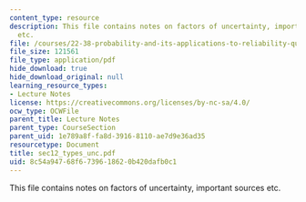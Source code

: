 ```yaml
---
content_type: resource
description: This file contains notes on factors of uncertainty, important sources
  etc.
file: /courses/22-38-probability-and-its-applications-to-reliability-quality-control-and-risk-assessment-fall-2005/8c54a94768f6739618620b420dafb0c1_sec12_types_unc.pdf
file_size: 121561
file_type: application/pdf
hide_download: true
hide_download_original: null
learning_resource_types:
- Lecture Notes
license: https://creativecommons.org/licenses/by-nc-sa/4.0/
ocw_type: OCWFile
parent_title: Lecture Notes
parent_type: CourseSection
parent_uid: 1e789a8f-fa8d-3916-8110-ae7d9e36ad35
resourcetype: Document
title: sec12_types_unc.pdf
uid: 8c54a947-68f6-7396-1862-0b420dafb0c1
---
```

This file contains notes on factors of uncertainty, important sources etc.